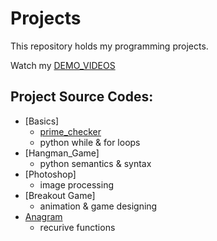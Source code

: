 # Projects
This repository holds my programming projects.

Watch my [DEMO_VIDEOS](https://drive.google.com/drive/folders/1Gi3bn9qPW_gR0ISyGzVPLd5Bztdvd7rF?fbclid=IwAR36BW3v_bHn-Idsh-0_ROSWLwrXOzoervZId25OOzH2LX4b6FCGDfULdDg)

## Project Source Codes:
* [Basics]
  * [prime_checker](https://github.com/ChuangChihHan/MystanCodeProjects/blob/main/project/basics/prime_checker.py)
  * python while & for loops
* [Hangman_Game]
  * python semantics & syntax
* [Photoshop]
  * image processing
* [Breakout Game]
  * animation & game designing
* [Anagram](https://github.com/ChuangChihHan/MystanCodeProjects/blob/main/project/anagram/anagram.py)
  * recurive functions
